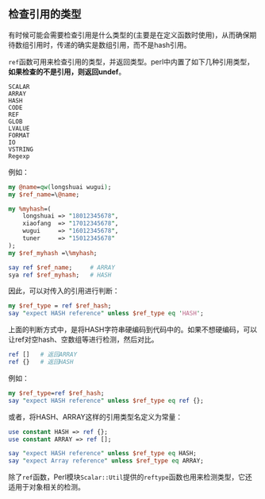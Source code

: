 ## 检查引用的类型

有时候可能会需要检查引用是什么类型的(主要是在定义函数时使用)，从而确保期待数组引用时，传递的确实是数组引用，而不是hash引用。

`ref`函数可用来检查引用的类型，并返回类型。perl中内置了如下几种引用类型，**如果检查的不是引用，则返回undef**。

```
SCALAR
ARRAY
HASH
CODE
REF
GLOB
LVALUE
FORMAT
IO
VSTRING
Regexp
```

例如：
```perl
my @name=qw(longshuai wugui);
my $ref_name=\@name;

my %myhash=(
    longshuai => "18012345678",
    xiaofang  => "17012345678",
    wugui     => "16012345678",
    tuner     => "15012345678"
);
my $ref_myhash =\%myhash;

say ref $ref_name;     # ARRAY
sya ref $ref_myhash;   # HASH
```

因此，可以对传入的引用进行判断：
```perl
my $ref_type = ref $ref_hash;
say "expect HASH reference" unless $ref_type eq 'HASH';
```

上面的判断方式中，是将HASH字符串硬编码到代码中的。如果不想硬编码，可以让ref对空hash、空数组等进行检测，然后对比。
```perl
ref []   # 返回ARRAY
ref {}   # 返回HASH
```

例如：
```perl
my $ref_type=ref $ref_hash;
say "expect HASH reference" unless $ref_type eq ref {};
```

或者，将HASH、ARRAY这样的引用类型名定义为常量：
```perl
use constant HASH => ref {};
use constant ARRAY => ref [];

say "expect HASH reference" unless $ref_type eq HASH;
say "expect Array reference" unless $ref_type eq ARRAY;
```

除了`ref`函数，Perl模块`Scalar::Util`提供的`reftype`函数也用来检测类型，它还适用于对象相关的检测。

